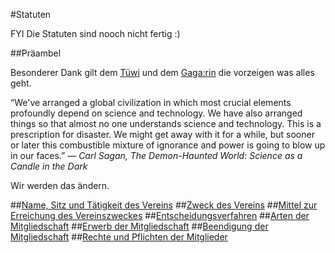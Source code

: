 #Statuten

FYI Die Statuten sind nooch nicht fertig :)

##Präambel

Besonderer Dank gilt dem [Tüwi](http://tuewi.action.at/) und dem [Gaga:rin](https://cafegagarin.at/) die vorzeigen was alles geht.

“We've arranged a global civilization in which most crucial elements profoundly depend on science and technology. We have also arranged things so that almost no one understands science and technology. This is a prescription for disaster. We might get away with it for a while, but sooner or later this combustible mixture of ignorance and power is going to blow up in our faces.”
*― Carl Sagan, The Demon-Haunted World: Science as a Candle in the Dark*

Wir werden das ändern.

##[Name, Sitz und Tätigkeit des Vereins](1-Name_Sitz_und_Tätigkeitsbereich.md)
##[Zweck des Vereins](2-Zweck.md)
##[Mittel zur Erreichung des Vereinszweckes](3-Mittel_zur_Erreichung_des_Vereinszweckes.md)
##[Entscheidungsverfahren](4-Entscheidungsverfahren.md)
##[Arten der Mitgliedschaft](5-Arten_der_Mitgliedschaft.md)
##[Erwerb der Mitgliedschaft](6-Erwerb_der_Mitgliedschaft.md)
##[Beendigung der Mitgliedschaft](7-Beendigung_der_Mitgliedschaft.md)
##[Rechte und Pflichten der Mitglieder](8-Rechte_und_Pflichten_der_Mitglieder.md)
